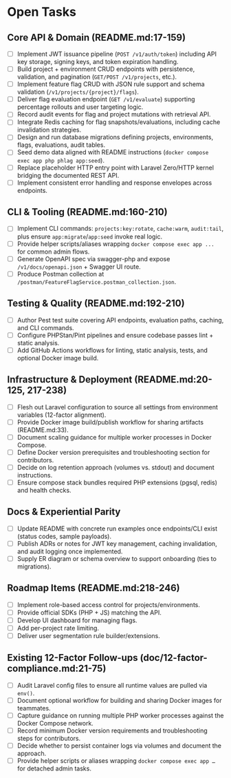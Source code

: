 # Open Tasks

## Core API & Domain (README.md:17-159)
- [ ] Implement JWT issuance pipeline (`POST /v1/auth/token`) including API key storage, signing keys, and token expiration handling.
- [ ] Build project + environment CRUD endpoints with persistence, validation, and pagination (`GET/POST /v1/projects`, etc.).
- [ ] Implement feature flag CRUD with JSON rule support and schema validation (`/v1/projects/{project}/flags`).
- [ ] Deliver flag evaluation endpoint (`GET /v1/evaluate`) supporting percentage rollouts and user targeting logic.
- [ ] Record audit events for flag and project mutations with retrieval API.
- [ ] Integrate Redis caching for flag snapshots/evaluations, including cache invalidation strategies.
- [ ] Design and run database migrations defining projects, environments, flags, evaluations, audit tables.
- [ ] Seed demo data aligned with README instructions (`docker compose exec app php phlag app:seed`).
- [ ] Replace placeholder HTTP entry point with Laravel Zero/HTTP kernel bridging the documented REST API.
- [ ] Implement consistent error handling and response envelopes across endpoints.

## CLI & Tooling (README.md:160-210)
- [ ] Implement CLI commands: `projects:key:rotate`, `cache:warm`, `audit:tail`, plus ensure `app:migrate`/`app:seed` invoke real logic.
- [ ] Provide helper scripts/aliases wrapping `docker compose exec app ...` for common admin flows.
- [ ] Generate OpenAPI spec via swagger-php and expose `/v1/docs/openapi.json` + Swagger UI route.
- [ ] Produce Postman collection at `/postman/FeatureFlagService.postman_collection.json`.

## Testing & Quality (README.md:192-210)
- [ ] Author Pest test suite covering API endpoints, evaluation paths, caching, and CLI commands.
- [ ] Configure PHPStan/Pint pipelines and ensure codebase passes lint + static analysis.
- [ ] Add GitHub Actions workflows for linting, static analysis, tests, and optional Docker image build.

## Infrastructure & Deployment (README.md:20-125, 217-238)
- [ ] Flesh out Laravel configuration to source all settings from environment variables (12-factor alignment).
- [ ] Provide Docker image build/publish workflow for sharing artifacts (README.md:33).
- [ ] Document scaling guidance for multiple worker processes in Docker Compose.
- [ ] Define Docker version prerequisites and troubleshooting section for contributors.
- [ ] Decide on log retention approach (volumes vs. stdout) and document instructions.
- [ ] Ensure compose stack bundles required PHP extensions (pgsql, redis) and health checks.

## Docs & Experiential Parity
- [ ] Update README with concrete run examples once endpoints/CLI exist (status codes, sample payloads).
- [ ] Publish ADRs or notes for JWT key management, caching invalidation, and audit logging once implemented.
- [ ] Supply ER diagram or schema overview to support onboarding (ties to migrations).

## Roadmap Items (README.md:218-246)
- [ ] Implement role-based access control for projects/environments.
- [ ] Provide official SDKs (PHP + JS) matching the API.
- [ ] Develop UI dashboard for managing flags.
- [ ] Add per-project rate limiting.
- [ ] Deliver user segmentation rule builder/extensions.

## Existing 12-Factor Follow-ups (doc/12-factor-compliance.md:21-75)
- [ ] Audit Laravel config files to ensure all runtime values are pulled via `env()`.
- [ ] Document optional workflow for building and sharing Docker images for teammates.
- [ ] Capture guidance on running multiple PHP worker processes against the Docker Compose network.
- [ ] Record minimum Docker version requirements and troubleshooting steps for contributors.
- [ ] Decide whether to persist container logs via volumes and document the approach.
- [ ] Provide helper scripts or aliases wrapping `docker compose exec app …` for detached admin tasks.
